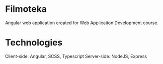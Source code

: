 # Filmoteka

Angular web application created for Web Application Development course.

# Technologies

Client-side: Angular, SCSS, Typescript
Server-side: NodeJS, Express
